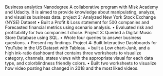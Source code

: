 Business analytics Nanodegree 
A collaborative program with Misk Academy and Udacity. It is aimed to provide knowledge about manipulating, analyze, and visualize business data. 
project 2: Analyzed New York Stock Exchange (NYSE) Dataset 
•	Built a Profit & Loss statement for 500 companies and Forecasted financial metrics using scenario analysis.
•	Evaluated risk and profitability for two companies I chose.
Project 3: Queried a Digital Music Store Database using SQL.
•	Wrote four queries to answer business questions.
•	Present my findings.
Project 4: Built Interactive Dashboards for YouTube in the US Dataset with Tableau.
•	built a Low chart-Junk, and a high ink-ratio dashboard that contains three worksheets to visualize category, channels, states views with the appropriate visual for each data type, and colorblindness friendly colors.
•	Built two worksheets to visualize how video posting has changed in 2018 and the most liked videos. 
